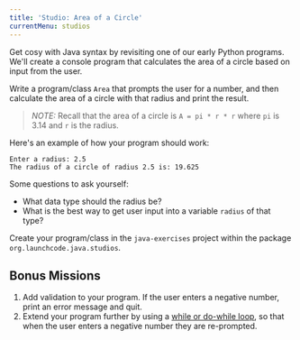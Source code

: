 ```yaml
---
title: 'Studio: Area of a Circle'
currentMenu: studios
---
```


Get cosy with Java syntax by revisiting one of our early Python programs. We'll create a console program that calculates the area of a circle based on input from the user.

Write a program/class `Area` that prompts the user for a number, and then calculate the area of a circle with that radius and print the result.

> *NOTE:* Recall that the area of a circle is `A = pi * r * r` where `pi` is 3.14 and `r` is the radius.

Here's an example of how your program should work:

```nohighlight
Enter a radius: 2.5
The radius of a circle of radius 2.5 is: 19.625
```

Some questions to ask yourself:
- What data type should the radius be?
- What is the best way to get user input into a variable `radius` of that type?

Create your program/class in the `java-exercises` project within the package `org.launchcode.java.studios`.

## Bonus Missions

1. Add validation to your program. If the user enters a negative number, print an error message and quit.
2. Extend your program further by using a [while or do-while loop](http://docs.oracle.com/javase/tutorial/java/nutsandbolts/while.html), so that when the user enters a negative number they are re-prompted.
